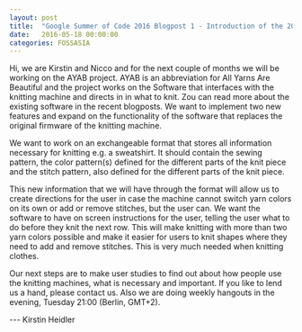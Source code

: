```yaml
---
layout: post
title:  "Google Summer of Code 2016 Blogpost 1 - Introduction of the 2016 GSoC projects with AYAB"
date:   2016-05-18 00:00:00
categories: FOSSASIA
---
```


Hi, we are Kirstin and Nicco and for the next couple of months we will be working on the AYAB project. AYAB is an abbreviation for All Yarns Are Beautiful and the project works on the Software that interfaces with the knitting machine and directs in in what to knit. Zou can read more about the existing software in the recent blogposts.
We want to implement two new features and expand on the functionality of the software that replaces the original firmware of the knitting machine.

We want to work on an exchangeable format that stores all information necessary for knitting e.g. a sweatshirt. It should contain the sewing pattern, the color pattern(s) defined for the different parts of the knit piece and the stitch pattern, also defined for the different parts of the knit piece.

This new information that we will have through the format will allow us to create directions for the user in case the machine cannot switch yarn colors on its own or add or remove stitches, but the user can. We want the software to have on screen instructions for the user, telling the user what to do before they knit the next row. This will make knitting with more than two yarn colors possible and make it easier for users to knit shapes where they need to add and remove stitches. This is very much needed when knitting clothes.

Our next steps are to make user studies to find out about how people use the knitting machines, what is necessary and important. If you like to lend us a hand, please contact us. Also we are doing weekly hangouts in the evening, Tuesday 21:00 (Berlin, GMT+2).

--- Kirstin Heidler